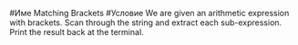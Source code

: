 ﻿#Име Matching Brackets
#Условие
We are given an arithmetic expression with brackets. Scan through the string and extract each sub-expression.
Print the result back at the terminal.